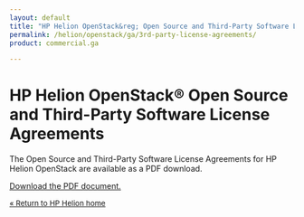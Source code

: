 ```yaml
---
layout: default
title: "HP Helion OpenStack&reg; Open Source and Third-Party Software License Agreements"
permalink: /helion/openstack/ga/3rd-party-license-agreements/
product: commercial.ga

---
```

<!--UNDER REVISION-->

<script> 

function PageRefresh { 
onLoad="window.refresh"
}

PageRefresh();

</script>

<!--
<p style="font-size: small;"> <a href="/helion/openstack/eula/">&#9664; PREV | <a href="/helion/openstack/">&#9650; UP</a> | <a href="/helion/openstack/siteindex/">NEXT &#9654;</a> </p>
-->

<h1 id="hp-helion-openstack-beta-open-source-and-third-party-software-license-agreements">HP Helion OpenStack&reg; Open Source and Third-Party Software License Agreements</h1>

The Open Source and Third-Party Software License Agreements for HP Helion OpenStack are available as a PDF download.

<a href="https://a248.e.akamai.net/cdn.hpcloudsvc.com/g4ab5833062539391ca85f3382e39498a/prodae1/HP_Helion_OpenStack_OS_and_3rd-Party_Software_License_Agreements.pdf">Download the PDF document.</a>


<p style="font-size: small;"> <a href="/helion/"> &#171; Return to HP Helion  home </a> </p>




